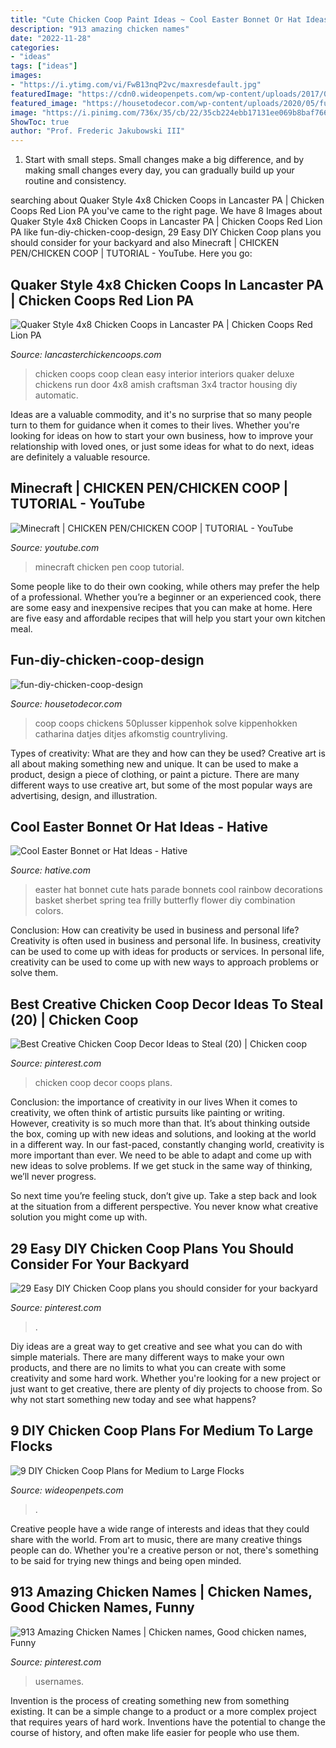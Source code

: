 ```yaml
---
title: "Cute Chicken Coop Paint Ideas ~ Cool Easter Bonnet Or Hat Ideas"
description: "913 amazing chicken names"
date: "2022-11-28"
categories:
- "ideas"
tags: ["ideas"]
images:
- "https://i.ytimg.com/vi/FwB13nqP2vc/maxresdefault.jpg"
featuredImage: "https://cdn0.wideopenpets.com/wp-content/uploads/2017/07/AdobeStock_110518616.jpg"
featured_image: "https://housetodecor.com/wp-content/uploads/2020/05/fun-diy-chicken-coop-design.jpg"
image: "https://i.pinimg.com/736x/35/cb/22/35cb224ebb17131ee069b8baf7662854.jpg"
ShowToc: true
author: "Prof. Frederic Jakubowski III"
---
```



1. Start with small steps. Small changes make a big difference, and by making small changes every day, you can gradually build up your routine and consistency.

	

		
searching about Quaker Style 4x8 Chicken Coops in Lancaster PA | Chicken Coops Red Lion PA you've came to the right page. We have 8 Images about Quaker Style 4x8 Chicken Coops in Lancaster PA | Chicken Coops Red Lion PA like fun-diy-chicken-coop-design, 29 Easy DIY Chicken Coop plans you should consider for your backyard and also Minecraft | CHICKEN PEN/CHICKEN COOP | TUTORIAL - YouTube. Here you go:
		
    
## Quaker Style 4x8 Chicken Coops In Lancaster PA | Chicken Coops Red Lion PA

<img loading=lazy src="http://lancasterchickencoops.com/images/interiors/interior-6.jpg" onerror="this.onerror=null;this.src='https://tse4.mm.bing.net/th?id=OIP.ZgqBeNLsTZtoeHn8WIUenQHaE7&amp;pid=15.1';" alt="Quaker Style 4x8 Chicken Coops in Lancaster PA | Chicken Coops Red Lion PA">

_Source: lancasterchickencoops.com_

>chicken coops coop clean easy interior interiors quaker deluxe chickens run door 4x8 amish craftsman 3x4 tractor housing diy automatic. 

	

Ideas are a valuable commodity, and it's no surprise that so many people turn to them for guidance when it comes to their lives. Whether you're looking for ideas on how to start your own business, how to improve your relationship with loved ones, or just some ideas for what to do next, ideas are definitely a valuable resource.

    
## Minecraft | CHICKEN PEN/CHICKEN COOP | TUTORIAL - YouTube

<img loading=lazy src="https://i.ytimg.com/vi/FwB13nqP2vc/maxresdefault.jpg" onerror="this.onerror=null;this.src='https://tse4.mm.bing.net/th?id=OIP.a6lHIabYBVRkapMcDyrt9QHaEK&amp;pid=15.1';" alt="Minecraft | CHICKEN PEN/CHICKEN COOP | TUTORIAL - YouTube">

_Source: youtube.com_

>minecraft chicken pen coop tutorial. 

	

Some people like to do their own cooking, while others may prefer the help of a professional. Whether you’re a beginner or an experienced cook, there are some easy and inexpensive recipes that you can make at home. Here are five easy and affordable recipes that will help you start your own kitchen meal.

    
## Fun-diy-chicken-coop-design

<img loading=lazy src="https://housetodecor.com/wp-content/uploads/2020/05/fun-diy-chicken-coop-design.jpg" onerror="this.onerror=null;this.src='https://tse4.mm.bing.net/th?id=OIP.s0ino8vO7VsJ7MrGeSAgNAHaLH&amp;pid=15.1';" alt="fun-diy-chicken-coop-design">

_Source: housetodecor.com_

>coop coops chickens 50plusser kippenhok solve kippenhokken catharina datjes ditjes afkomstig countryliving. 

	

Types of creativity: What are they and how can they be used?
Creative art is all about making something new and unique. It can be used to make a product, design a piece of clothing, or paint a picture. There are many different ways to use creative art, but some of the most popular ways are advertising, design, and illustration.

    
## Cool Easter Bonnet Or Hat Ideas - Hative

<img loading=lazy src="https://hative.com/wp-content/uploads/2015/04/easter-bonnet-hat-ideas/5-easter-bonnet-hat-ideas.jpg" onerror="this.onerror=null;this.src='https://tse2.mm.bing.net/th?id=OIP.bZAmdOXJ6LfvQ9msM5jGYAHaLH&amp;pid=15.1';" alt="Cool Easter Bonnet or Hat Ideas - Hative">

_Source: hative.com_

>easter hat bonnet cute hats parade bonnets cool rainbow decorations basket sherbet spring tea frilly butterfly flower diy combination colors. 

	

Conclusion: How can creativity be used in business and personal life?
Creativity is often used in business and personal life. In business, creativity can be used to come up with ideas for products or services. In personal life, creativity can be used to come up with new ways to approach problems or solve them.

    
## Best Creative Chicken Coop Decor Ideas To Steal (20) | Chicken Coop

<img loading=lazy src="https://i.pinimg.com/736x/33/af/5a/33af5ad40ea6c3585eaaf406c1e32f91.jpg" onerror="this.onerror=null;this.src='https://tse2.mm.bing.net/th?id=OIP.Z7AkWVomsr7w12YRbQV1twHaJ3&amp;pid=15.1';" alt="Best Creative Chicken Coop Decor Ideas to Steal (20) | Chicken coop">

_Source: pinterest.com_

>chicken coop decor coops plans. 

	

Conclusion: the importance of creativity in our lives
When it comes to creativity, we often think of artistic pursuits like painting or writing.  However, creativity is so much more than that. It’s about thinking outside the box, coming up with new ideas and solutions, and looking at the world in a different way.
In our fast-paced, constantly changing world, creativity is more important than ever. We need to be able to adapt and come up with new ideas to solve problems. If we get stuck in the same way of thinking, we’ll never progress.

So next time you’re feeling stuck, don’t give up. Take a step back and look at the situation from a different perspective. You never know what creative solution you might come up with.

    
## 29 Easy DIY Chicken Coop Plans You Should Consider For Your Backyard

<img loading=lazy src="https://i.pinimg.com/736x/35/cb/22/35cb224ebb17131ee069b8baf7662854.jpg" onerror="this.onerror=null;this.src='https://tse1.mm.bing.net/th?id=OIP.NcFuxj5vFjwv_XyBEtKpfQHaHa&amp;pid=15.1';" alt="29 Easy DIY Chicken Coop plans you should consider for your backyard">

_Source: pinterest.com_

>. 

	

Diy ideas are a great way to get creative and see what you can do with simple materials. There are many different ways to make your own products, and there are no limits to what you can create with some creativity and some hard work. Whether you're looking for a new project or just want to get creative, there are plenty of diy projects to choose from. So why not start something new today and see what happens?

    
## 9 DIY Chicken Coop Plans For Medium To Large Flocks

<img loading=lazy src="https://cdn0.wideopenpets.com/wp-content/uploads/2017/07/AdobeStock_110518616.jpg" onerror="this.onerror=null;this.src='https://tse3.mm.bing.net/th?id=OIP.lJ9OYDm8i0cIht3Us9-4nAHaD-&amp;pid=15.1';" alt="9 DIY Chicken Coop Plans for Medium to Large Flocks">

_Source: wideopenpets.com_

>. 

	

Creative people have a wide range of interests and ideas that they could share with the world. From art to music, there are many creative things people can do. Whether you're a creative person or not, there's something to be said for trying new things and being open minded.

    
## 913 Amazing Chicken Names | Chicken Names, Good Chicken Names, Funny

<img loading=lazy src="https://i.pinimg.com/736x/27/92/41/2792410d8bdb28c7443108755eaf69b6.jpg" onerror="this.onerror=null;this.src='https://tse3.mm.bing.net/th?id=OIP.hR3J1pXLm4v1xPArsfuR7wHaVU&amp;pid=15.1';" alt="913 Amazing Chicken Names | Chicken names, Good chicken names, Funny">

_Source: pinterest.com_

>usernames. 

	

Invention is the process of creating something new from something existing. It can be a simple change to a product or a more complex project that requires years of hard work. Inventions have the potential to change the course of history, and often make life easier for people who use them.


